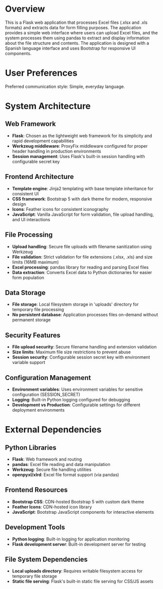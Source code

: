 # Overview

This is a Flask web application that processes Excel files (.xlsx and .xls formats) and extracts data for form filling purposes. The application provides a simple web interface where users can upload Excel files, and the system processes them using pandas to extract and display information about the file structure and contents. The application is designed with a Spanish language interface and uses Bootstrap for responsive UI components.

# User Preferences

Preferred communication style: Simple, everyday language.

# System Architecture

## Web Framework
- **Flask**: Chosen as the lightweight web framework for its simplicity and rapid development capabilities
- **Werkzeug middleware**: ProxyFix middleware configured for proper header handling in production environments
- **Session management**: Uses Flask's built-in session handling with configurable secret key

## Frontend Architecture
- **Template engine**: Jinja2 templating with base template inheritance for consistent UI
- **CSS framework**: Bootstrap 5 with dark theme for modern, responsive design
- **Icons**: Feather icons for consistent iconography
- **JavaScript**: Vanilla JavaScript for form validation, file upload handling, and UI interactions

## File Processing
- **Upload handling**: Secure file uploads with filename sanitization using Werkzeug
- **File validation**: Strict validation for file extensions (.xlsx, .xls) and size limits (16MB maximum)
- **Excel processing**: pandas library for reading and parsing Excel files
- **Data extraction**: Converts Excel data to Python dictionaries for easier form population

## Data Storage
- **File storage**: Local filesystem storage in 'uploads' directory for temporary file processing
- **No persistent database**: Application processes files on-demand without permanent storage

## Security Features
- **File upload security**: Secure filename handling and extension validation
- **Size limits**: Maximum file size restrictions to prevent abuse
- **Session security**: Configurable session secret key with environment variable support

## Configuration Management
- **Environment variables**: Uses environment variables for sensitive configuration (SESSION_SECRET)
- **Logging**: Built-in Python logging configured for debugging
- **Development vs Production**: Configurable settings for different deployment environments

# External Dependencies

## Python Libraries
- **Flask**: Web framework and routing
- **pandas**: Excel file reading and data manipulation
- **Werkzeug**: Secure file handling utilities
- **openpyxl/xlrd**: Excel file format support (via pandas)

## Frontend Resources
- **Bootstrap CSS**: CDN-hosted Bootstrap 5 with custom dark theme
- **Feather Icons**: CDN-hosted icon library
- **JavaScript**: Bootstrap JavaScript components for interactive elements

## Development Tools
- **Python logging**: Built-in logging for application monitoring
- **Flask development server**: Built-in development server for testing

## File System Dependencies
- **Local uploads directory**: Requires writable filesystem access for temporary file storage
- **Static file serving**: Flask's built-in static file serving for CSS/JS assets